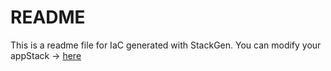 # README
This is a readme file for IaC generated with StackGen.
You can modify your appStack -> [here](http://main.dev.stackgen.com/appstacks/df83c8d9-f2b1-4ddf-991e-920e47a2d724)
